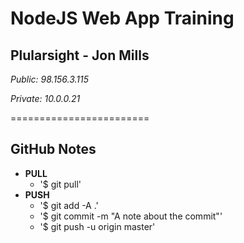# NodeJS Web App Training
## Plularsight - Jon Mills


*Public: 98.156.3.115*

*Private: 10.0.0.21*

========================

## GitHub Notes ##

* __PULL__
    * '$ git pull'
* __PUSH__
    * '$ git add -A .'
    * '$ git commit -m "A note about the commit"'
    * '$ git push -u origin master'